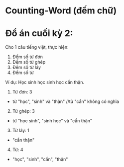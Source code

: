 ﻿# Counting-Word (đếm chữ)
<h1>Đồ án cuối kỳ 2:</h1>

Cho 1 câu tiếng việt, thực hiện:
1. Đếm số từ đơn
2. Đếm số từ ghép
3. Đếm số từ láy
4. Đếm số từ

Ví dụ:
  Học sinh học sinh học cẩn thận.
1) Từ đơn: 3
  - từ "học", "sinh" và "thận" //từ "cẩn" không có nghĩa
2) Từ ghép: 3
  - từ "học sinh", "sinh học" và "cẩn thận"
3) Từ láy: 1
  - "cẩn thận"
4) Từ: 4
  - "học", "sinh", "cẩn", "thận"
